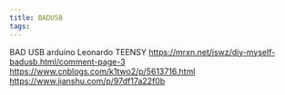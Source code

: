 ```yaml
---
title: BADUSB
tags:
---
```


BAD USB
arduino Leonardo
TEENSY
https://mrxn.net/jswz/diy-myself-badusb.html/comment-page-3
https://www.cnblogs.com/k1two2/p/5613716.html
https://www.jianshu.com/p/97df17a22f0b

